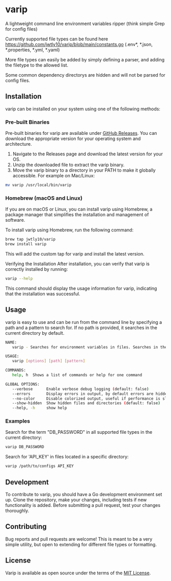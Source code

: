 # varip

A lightweight command line environment variables ripper (think simple Grep for config files)

Currently supported file types can be found here https://github.com/jwtly10/varip/blob/main/constants.go (.env*, *.json, *.properties, *.yml, *.yaml)

More file types can easily be added by simply defining a parser, and adding the filetype to the allowed list.

Some common dependency directorys are hidden and will not be parsed for config files.

## Installation

varip can be installed on your system using one of the following methods:

### Pre-built Binaries
Pre-built binaries for varip are available under [GitHub Releases](https://github.com/jwtly10/varip/releases/). You can download the appropriate version for your operating system and architecture.

1. Navigate to the Releases page and download the latest version for your OS.
2. Unzip the downloaded file to extract the varip binary.
3. Move the varip binary to a directory in your PATH to make it globally accessible. For example on Mac/Linux:

```sh
mv varip /usr/local/bin/varip
```

### Homebrew (macOS and Linux)
If you are on macOS or Linux, you can install varip using Homebrew, a package manager that simplifies the installation and management of software.

To install varip using Homebrew, run the following command:

```sh
brew tap jwtly10/varip
brew install varip
```
This will add the custom tap for varip and install the latest version.

Verifying the Installation
After installation, you can verify that varip is correctly installed by running:

```sh
varip --help
```
This command should display the usage information for varip, indicating that the installation was successful.



## Usage

varip  is easy to use and can be run from the command line by specifying a path and a pattern to search for. If no path is provided, it searches in the current directory by default.

``` sh
NAME:
   varip - Searches for environment variables in files. Searches in the current directory by default.

USAGE:
   varip [options] [path] [pattern]

COMMANDS:
   help, h  Shows a list of commands or help for one command

GLOBAL OPTIONS:
   --verbose      Enable verbose debug logging (default: false)
   --errors       Display errors in output, by default errors are hidden, so only matches are shown (default: false)
   --no-color     Disable colorized output, useful if performance is slow or colors not supported by your terminal (default: false)
   --show-hidden  Show hidden files and directories (default: false)
   --help, -h     show help
```

### Examples

Search for the term "DB_PASSWORD" in all supported file types in the current directory:

```sh
varip DB_PASSWORD
```

Search for 'API_KEY' in files located in a specific directory:
``` sh
varip /path/to/configs API_KEY
```

## Development

To contribute to varip, you should have a Go development environment set up. Clone the repository, make your changes, including tests if new functionality is added. Before submitting a pull request, test your changes thoroughly.

## Contributing

Bug reports and pull requests are welcome! This is meant to be a very simple utility, but open to extending for different file types or formatting.

## License

Varip is available as open source under the terms of the [MIT License](https://opensource.org/licenses/MIT).
